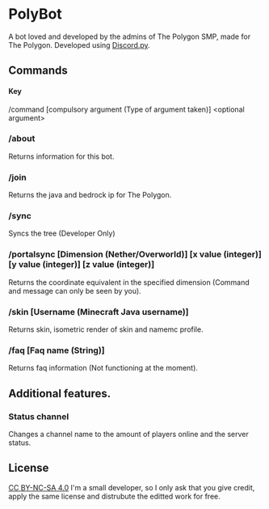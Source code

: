 # PolyBot

A bot loved and developed by the admins of The Polygon SMP, made for The Polygon. Developed using [Discord.py](https://discordpy.readthedocs.io/en/stable/).

## Commands
#### Key
  /command [compulsory argument (Type of argument taken)] \<optional argument>

### /about
Returns information for this bot.
### /join
Returns the java and bedrock ip for The Polygon.
### /sync
Syncs the tree (Developer Only)
### /portalsync [Dimension (Nether/Overworld)] [x value (integer)] [y value (integer)] [z value (integer)]
Returns the coordinate equivalent in the specified dimension (Command and message can only be seen by you).
### /skin [Username (Minecraft Java username)]
Returns skin, isometric render of skin and namemc profile.
### /faq [Faq name (String)]
Returns faq information (Not functioning at the moment).

## Additional features.
### Status channel
Changes a channel name to the amount of players online and the server status.


## License
[CC BY-NC-SA 4.0](https://creativecommons.org/licenses/by-nc-sa/4.0/)
I'm a small developer, so I only ask that you give credit, apply the same license and distrubute the editted work for free.
